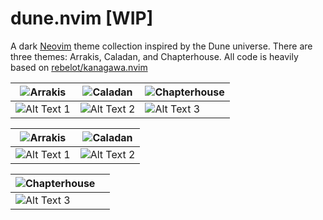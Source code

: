 # dune.nvim [WIP]
A dark [Neovim](https://github.com/neovim/neovim) theme collection inspired by the Dune universe. There are three themes: Arrakis, Caladan, and Chapterhouse. All code is heavily based on [rebelot/kanagawa.nvim](https://github.com/rebelot/kanagawa.nvim.git)

| ![Arrakis](https://github.com/szammyboi/dune.nvim/blob/main/Arrakis@2x.png?raw=true) | ![Caladan](https://github.com/szammyboi/dune.nvim/blob/main/Caladan@2x.png?raw=true) | ![Chapterhouse](https://github.com/szammyboi/dune.nvim/blob/main/Chapterhouse@2x.png?raw=true) |
|---------|---------|---------|
| ![Alt Text 1](https://github.com/szammyboi/dune.nvim/blob/main/arrakis.png?raw=true) | ![Alt Text 2](https://github.com/szammyboi/dune.nvim/blob/main/caladan.png?raw=true) | ![Alt Text 3](https://github.com/szammyboi/dune.nvim/blob/main/chapterhouse.png?raw=true) |


| ![Arrakis](https://github.com/szammyboi/dune.nvim/blob/main/Arrakis@2x.png?raw=true) | ![Caladan](https://github.com/szammyboi/dune.nvim/blob/main/Caladan@2x.png?raw=true) |
|---------|---------|
| ![Alt Text 1](https://github.com/szammyboi/dune.nvim/blob/main/arrakis.png?raw=true) | ![Alt Text 2](https://github.com/szammyboi/dune.nvim/blob/main/caladan.png?raw=true)|

| ![Chapterhouse](https://github.com/szammyboi/dune.nvim/blob/main/Chapterhouse@2x.png?raw=true) | |
|---------|---------|
| ![Alt Text 3](https://github.com/szammyboi/dune.nvim/blob/main/chapterhouse.png?raw=true) | |
